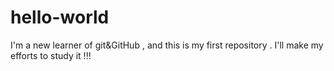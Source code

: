 # hello-world
I'm a new learner of git&amp;GitHub , and this is my first repository . I'll make my efforts to study it !!!
